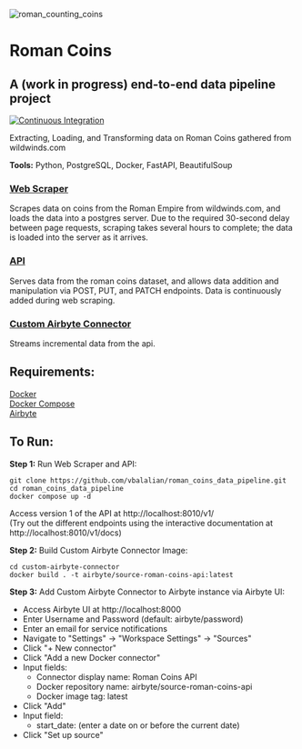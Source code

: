 ![roman_counting_coins](https://github.com/vbalalian/RomanCoins/assets/120220346/d52d3ba8-1f29-488a-82ec-9de71460daaa)

# Roman Coins
## A (work in progress) end-to-end data pipeline project
[![Continuous Integration](https://github.com/vbalalian/RomanCoins/actions/workflows/ci.yml/badge.svg)](https://github.com/vbalalian/RomanCoins/actions/workflows/ci.yml)

Extracting, Loading, and Transforming data on Roman Coins gathered from wildwinds.com

**Tools:** Python, PostgreSQL, Docker, FastAPI, BeautifulSoup

### [Web Scraper](web_scraping/web_scraper.py)

Scrapes data on coins from the Roman Empire from wildwinds.com, and loads the data into a postgres server. Due to the required 30-second delay between page requests, scraping takes several hours to complete; the data is loaded into the server as it arrives.

### [API](api/main.py)

Serves data from the roman coins dataset, and allows data addition and manipulation via POST, PUT, and PATCH endpoints. Data is continuously added during web scraping. 

### [Custom Airbyte Connector](custom_airbyte_connector/source-roman-coin-api/source.py)

Streams incremental data from the api.

## Requirements:

[Docker](https://docs.docker.com/engine/install/)\
[Docker Compose](https://docs.docker.com/compose/install/)\
[Airbyte](https://docs.airbyte.com/deploying-airbyte/local-deployment)

## To Run:

**Step 1:**
Run Web Scraper and API:
```
git clone https://github.com/vbalalian/roman_coins_data_pipeline.git
cd roman_coins_data_pipeline
docker compose up -d
```
Access version 1 of the API at http://localhost:8010/v1/ \
(Try out the different endpoints using the interactive documentation at http://localhost:8010/v1/docs)

**Step 2:**
Build Custom Airbyte Connector Image:
```
cd custom-airbyte-connector
docker build . -t airbyte/source-roman-coins-api:latest
```

**Step 3:**
Add Custom Airbyte Connector to Airbyte instance via Airbyte UI:
- Access Airbyte UI at http://localhost:8000
- Enter Username and Password (default: airbyte/password)
- Enter an email for service notifications
- Navigate to "Settings" -> "Workspace Settings" -> "Sources"
- Click "+ New connector"
- Click "Add a new Docker connector"
- Input fields:
  - Connector display name: Roman Coins API
  - Docker repository name: airbyte/source-roman-coins-api
  - Docker image tag: latest
- Click "Add"
- Input field:
  - start_date: (enter a date on or before the current date)
- Click "Set up source"

